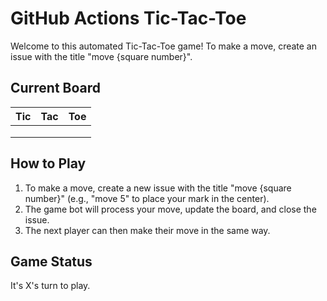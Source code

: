 # GitHub Actions Tic-Tac-Toe

Welcome to this automated Tic-Tac-Toe game! To make a move, create an issue with the title "move {square number}".

## Current Board

| Tic | Tac | Toe |
|--|--|--|
|   |   |   |
|   |   |   |
|   |   |   |

## How to Play

1. To make a move, create a new issue with the title "move {square number}" (e.g., "move 5" to place your mark in the center).
2. The game bot will process your move, update the board, and close the issue.
3. The next player can then make their move in the same way.

## Game Status

It's X's turn to play.
